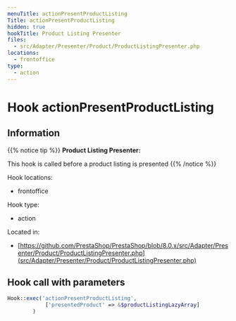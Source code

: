 ```yaml
---
menuTitle: actionPresentProductListing
Title: actionPresentProductListing
hidden: true
hookTitle: Product Listing Presenter
files:
  - src/Adapter/Presenter/Product/ProductListingPresenter.php
locations:
  - frontoffice
type:
  - action
---
```


# Hook actionPresentProductListing

## Information

{{% notice tip %}}
**Product Listing Presenter:** 

This hook is called before a product listing is presented
{{% /notice %}}

Hook locations: 
  - frontoffice

Hook type: 
  - action

Located in: 
  - [https://github.com/PrestaShop/PrestaShop/blob/8.0.x/src/Adapter/Presenter/Product/ProductListingPresenter.php](src/Adapter/Presenter/Product/ProductListingPresenter.php)

## Hook call with parameters

```php
Hook::exec('actionPresentProductListing',
            ['presentedProduct' => &$productListingLazyArray]
        )
```